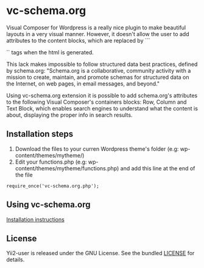 # vc-schema.org

Visual Composer for Wordpress is a really nice plugin to make beautiful layouts in a very visual manner. However, it doesn't allow the user to add attributes to the content blocks, which are replaced by ```<div>`` tags when the html is generated. 

This lack makes impossible to follow structured data best practices, defined by schema.org:
"Schema.org is a collaborative, community activity with a mission to create, maintain, and promote schemas for structured data on the Internet, on web pages, in email messages, and beyond."

Using vc-schema.org extension it is possible to add schema.org's attributes to the following Visual Composer's containers blocks: Row, Column and Text Block, which enables search engines to understand what the content is about, displaying the proper info in search results. 


## Installation steps

1. Download the files to your curren Wordpress theme's folder (e.g: wp-content/themes/mytheme/)
2. Edit your functions.php (e.g: wp-content/themes/mytheme/functions.php) and add this line at the end of the file
```
require_once('vc-schema.org.php');
```

## Using vc-schema.org

[Installation instructions](docs/getting-started.md)


## License
Yii2-user is released under the GNU License. See the bundled [LICENSE](LICENSE)
for details.
